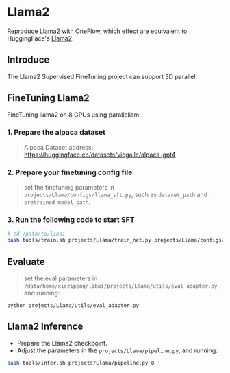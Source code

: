 # Llama2

Reproduce Llama2 with OneFlow, which effect are equivalent to HuggingFace's [Llama2](https://huggingface.co/docs/transformers/v4.35.2/en/model_doc/llama2#overview).

## Introduce
The Llama2 Supervised FineTuning project can support 3D parallel.

## FineTuning Llama2
FineTuning llama2 on 8 GPUs using parallelism.

### 1. Prepare the alpaca dataset

> Alpaca Dataset address: https://huggingface.co/datasets/vicgalle/alpaca-gpt4

### 2. Prepare your finetuning config file

> set the finetuning parameters in `projects/Llama/configs/llama_sft.py`, such as `dataset_path` and `pretrained_model_path`.

### 3. Run the following code to start SFT
```bash
# cd /path/to/libai
bash tools/train.sh projects/Llama/train_net.py projects/Llama/configs/llama_sft.py 8
```

## Evaluate

> set the eval parameters in `/data/home/xiezipeng/libai/projects/Llama/utils/eval_adapter.py`, and running:
```python3
python projects/Llama/utils/eval_adapter.py
```

## Llama2 Inference

- Prepare the Llama2 checkpoint.
- Adjust the parameters in the `projects/Llama/pipeline.py`, and running:
```bash
bash tools/infer.sh projects/Llama/pipeline.py 8
```